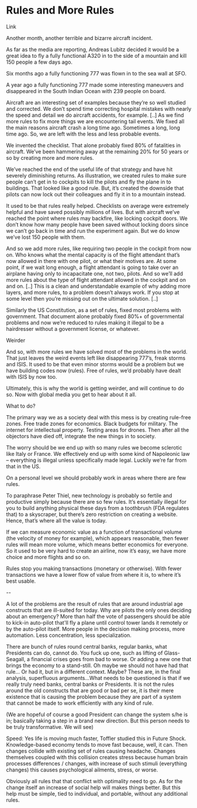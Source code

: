 # Rules and More Rules

Link

Another month, another terrible and bizarre aircraft incident.

As far as the media are reporting, Andreas Lubitz decided it would be
a great idea to fly a fully functional A320 in to the side of a
mountain and kill 150 people a few days ago.

Six months ago a fully functioning 777 was flown in to the sea wall at
SFO.

A year ago a fully functioning 777 made some interesting maneuvers and
disappeared in the South Indian Ocean with 239 people on board.

Aircraft are an interesting set of examples because they’re so well
studied and corrected. We don’t spend time correcting hospital
mistakes with nearly the speed and detail we do aircraft accidents,
for example. [..] As we find more rules to fix more things we are
encountering tail events. We fixed all the main reasons aircraft crash
a long time ago. Sometimes a long, long time ago. So, we are left with
the less and less probable events.

We invented the checklist. That alone probably fixed 80% of fatalities
in aircraft. We’ve been hammering away at the remaining 20% for 50
years or so by creating more and more rules.

We’ve reached the end of the useful life of that strategy and have hit
severely diminishing returns. As illustration, we created rules to
make sure people can’t get in to cockpits to kill the pilots and fly
the plane in to buildings. That looked like a good rule. But, it’s
created the downside that pilots can now lock out their colleagues and
fly it in to a mountain instead.

It used to be that rules really helped. Checklists on average were
extremely helpful and have saved possibly millions of lives. But with
aircraft we’ve reached the point where rules may backfire, like
locking cockpit doors. We don’t know how many people have been saved
without locking doors since we can’t go back in time and run the
experiment again. But we do know we’ve lost 150 people with them.

And so we add more rules, like requiring two people in the cockpit
from now on. Who knows what the mental capacity is of the flight
attendant that’s now allowed in there with one pilot, or what their
motives are. At some point, if we wait long enough, a flight attendant
is going to take over an airplane having only to incapacitate one, not
two, pilots. And so we’ll add more rules about the type of flight
attendant allowed in the cockpit and on and on. [..] This is a clean
and understandable example of why adding more layers, and more rules,
to a problem doesn’t always work. If you stop at some level then
you’re missing out on the ultimate solution. [..]

Similarly the US Constitution, as a set of rules, fixed most problems
with government. That document alone probably fixed 80%+ of
governmental problems and now we’re reduced to rules making it illegal
to be a hairdresser without a government license, or whatever.

Weirder

And so, with more rules we have solved most of the problems in the
world. That just leaves the weird events left like disappearing 777’s,
freak storms and ISIS. It used to be that even minor storms would be a
problem but we have building codes now (rules). Free of rules, we’d
probably have dealt with ISIS by now too.

Ultimately, this is why the world is getting weirder, and will
continue to do so. Now with global media you get to hear about it all.

What to do?

The primary way we as a society deal with this mess is by creating
rule-free zones. Free trade zones for economics. Black budgets for
military. The internet for intellectual property. Testing areas for
drones. Then after all the objectors have died off, integrate the new
things in to society.

The worry should be we end up with so many rules we become sclerotic
like Italy or France. We effectively end up with some kind of
Napoleonic law – everything is illegal unless specifically made
legal. Luckily we’re far from that in the US.

On a personal level we should probably work in areas where there are
few rules.

To paraphrase Peter Thiel, new technology is probably so fertile and
productive simply because there are so few rules. It’s essentially
illegal for you to build anything physical these days from a
toothbrush (FDA regulates that) to a skyscraper, but there’s zero
restriction on creating a website. Hence, that’s where all the value
is today.

If we can measure economic value as a function of transactional volume
(the velocity of money for example), which appears reasonable, then
fewer rules will mean more volume, which means better economics for
everyone. So it used to be very hard to create an airline, now it’s
easy, we have more choice and more flights and so on.

Rules stop you making transactions (monetary or otherwise). With fewer
transactions we have a lower flow of value from where it is, to where
it’s best usable.

--

A lot of the problems are the result of rules that are around
industrial age constructs that are ill-suited for today. Why are
pilots the only ones deciding about an emergency? More than half the
vote of passengers should be able to kick-in auto-pilot that'll fly a
plane until control tower lands it remotely or by the auto-pilot
itself. More people in the decision making process, more
automation. Less concentration, less specialization.

There are bunch of rules round central banks, regular banks, what
Presidents can do, cannot do. You fuck up one, such as lifting of
Glass-Seagall, a financial crises goes from bad to worse. Or adding a
new one that brings the economy to a stand-still. Oh maybe we should
not have had that rule... Or had it, but in a different
context. Maybe? These are, in the final analysis, superfluous
arguments...What needs to be questioned is that if we really
truly need banks, central banks or Presidents. It is not the rules
around the old constructs that are good or bad per se, it is their
mere existence that is causing the problem because they are part of a
system that cannot be made to work efficiently with any kind of rule.

(We are hopeful of course a good President can change the system s/he
is in; basically taking a step in a brand new direction. But this
person needs to be truly transformative. We will see)

Speed: Yes life is moving much faster, Toffler studied this in Future
Shock. Knowledge-based economy tends to move fast because, well, it
can. Then changes collide with existing set of rules causing
headache. Changes themselves coupled with this collision creates
stress because human brain processes differences / changes, with
increase of such stimuli (everything changes) this causes
psychological ailments, stress, or worse.

Obviously all rules that that conflict with optimality need to go. As
for the change itself an increase of social help will makes things
better. But this help must be simple, tied to individual, and
portable, without any additional rules.












